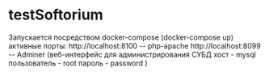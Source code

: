 # testSoftorium
Запускается посредством docker-compose
(docker-compose up)
активные порты:
http://localhost:8100 -- php-apache
http://localhost:8099 -- Adminer (веб-интерфейс для администрирования СУБД хост - mysql пользователь - root пароль - password )
